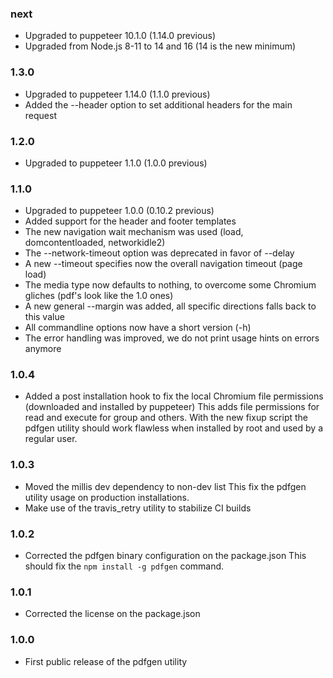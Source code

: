 ### next

* Upgraded to puppeteer 10.1.0 (1.14.0 previous)
* Upgraded from Node.js 8-11 to 14 and 16 (14 is the new minimum)

### 1.3.0

* Upgraded to puppeteer 1.14.0 (1.1.0 previous)
* Added the --header option to set additional headers for the main request

### 1.2.0

* Upgraded to puppeteer 1.1.0 (1.0.0 previous)

### 1.1.0

* Upgraded to puppeteer 1.0.0 (0.10.2 previous)
* Added support for the header and footer templates
* The new navigation wait mechanism was used (load, domcontentloaded,
  networkidle2)
* The --network-timeout option was deprecated in favor of --delay
* A new --timeout specifies now the overall navigation timeout (page load)
* The media type now defaults to nothing, to overcome some Chromium gliches
  (pdf's look like the 1.0 ones)
* A new general --margin was added, all specific directions falls back to
  this value
* All commandline options now have a short version (-h)
* The error handling was improved, we do not print usage hints on
  errors anymore

### 1.0.4

* Added a post installation hook to fix the local Chromium file permissions
  (downloaded and installed by puppeteer) This adds file permissions for
  read and execute for group and others. With the new fixup script the
  pdfgen utility should work flawless when installed by root and used
  by a regular user.

### 1.0.3

* Moved the millis dev dependency to non-dev list
  This fix the pdfgen utility usage on production installations.
* Make use of the travis_retry utility to stabilize CI builds

### 1.0.2

* Corrected the pdfgen binary configuration on the package.json
  This should fix the `npm install -g pdfgen` command.

### 1.0.1

* Corrected the license on the package.json

### 1.0.0

* First public release of the pdfgen utility
